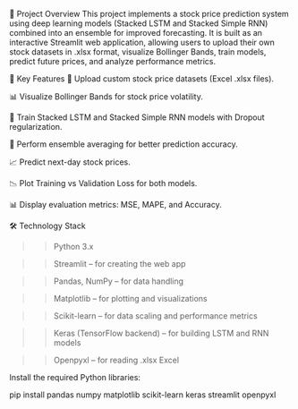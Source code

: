 📝 Project Overview
This project implements a stock price prediction system using deep learning models (Stacked LSTM and Stacked Simple RNN) combined into an ensemble for improved forecasting.
It is built as an interactive Streamlit web application, allowing users to upload their own stock datasets in .xlsx format, visualize Bollinger Bands, train models, predict future prices, and analyze performance metrics.

🚀 Key Features
📄 Upload custom stock price datasets (Excel .xlsx files).

📊 Visualize Bollinger Bands for stock price volatility.

🧠 Train Stacked LSTM and Stacked Simple RNN models with Dropout regularization.

🧩 Perform ensemble averaging for better prediction accuracy.

📈 Predict next-day stock prices.

📉 Plot Training vs Validation Loss for both models.

📊 Display evaluation metrics: MSE, MAPE, and Accuracy.

🛠️ Technology Stack
>> Python 3.x

>> Streamlit – for creating the web app

>> Pandas, NumPy – for data handling

>> Matplotlib – for plotting and visualizations

>> Scikit-learn – for data scaling and performance metrics

>> Keras (TensorFlow backend) – for building LSTM and RNN models

>> Openpyxl – for reading .xlsx Excel


Install the required Python libraries:

pip install pandas numpy matplotlib scikit-learn keras streamlit openpyxl


